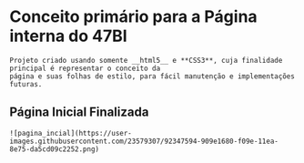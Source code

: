 # Conceito primário para a Página interna do 47BI
    Projeto criado usando somente __html5__ e **CSS3**, cuja finalidade principal é representar o conceito da 
    página e suas folhas de estilo, para fácil manutenção e implementações futuras.
    
## Página Inicial Finalizada
    ![pagina_incial](https://user-images.githubusercontent.com/23579307/92347594-909e1680-f09e-11ea-8e75-da5cd09c2252.png)
